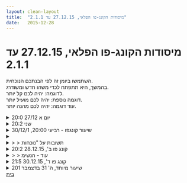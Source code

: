 ```yaml
---
layout: clean-layout
title:  "מיסודות הקונג-פו הפלאי, 27.12.15 עד 2.1.1"
date:   2015-12-28
---
```

# מיסודות הקונג-פו הפלאי, 27.12.15 עד 2.1.1 
השתמשו ביומן זה לפי הבנתכם הנוכחית.<br> בהמשך, היא תתפתח לכדי משהו חדש ומשודרג.<br> לדוגמה: יהיה לכם קל יותר.<br> דוגמה נוספת: יהיה לכם מועיל יותר.<br> עוד דוגמה: יהיה לכם מהנה יותר.

<details>
                    <summary>יום א 27/12 20:0</summary>
                    משהו לעבוד עליו.<br> הצפה רגשית שחוויתי כשהונחתי לתת ציון לפורמת חמשת החיות לאחרים.<br> התנגדות, כעס, פגיעה, עצב, הצפה.<br> הבנה שקורה לי משהו סביב זה.<br> פרוססניג עם עצמי על התחושות האלו.<br> האם פעם הבאה אצליח לקבל את זה אחרת.
                  </details><details>
                    <summary>שני 20:2</summary>
                    דברים שהגיעו אלי<br> <br> בחלק הראשון של השיעור:<br> לנטרל את &quot;אפקט וולדמורט&quot; (He who must not be named) <br> העבודה עם המצב הזה שבו אני מרגיש &quot;בחוץ&quot; ורוצה להיות &quot;בפנים&quot;.<br> התבוננות על מערכת היחסים שלי עם הלימודים<br> <br> בחלק השני:<br> (עבודה עם רפאל)<br> 1. <b>Loading</b> העלאת הנושאים לעבודה, כמו מין תוכנות כאלה, אל הדסקטופ של השיעור<br> תיאור של מה שהייתי רוצה לראות קורה בכל נושא, כתוצאה מהעבודה שלנו עליהם בשיעור<br> <br> -דימוי הגן היפני<br> <br> 2. <b>ריפוי</b> אני מתבונן על התחומים העיקריים/הנושאים העיקריים בחיי שאליהם נצמד כאב או סבל בתקופה האחרונה<br> אני מקיף אותם באור לבן רך ומיטיב. מותיר אותם בתוכי כך. בלי לגעת יותר. <br> <br> 3. <b>הגוף הוא כלי נגינה</b><br> עבודה עם קצב ומקצבים כשער מדהים אל אמנות התנועה והלחימה.<br> <br> 4. <b>המקדש מדבר</b><br> אחד מבקש עצה/טיפ על נושא כלשהו בחייו. השני משיב.<br> -הנעת תהליכי ריפוי <br> -הגנה עצמית אנרגטית<br> -עבודה עם רגשות קמאיים בסיסיים (כעס, קנאה, וכל מה שבסביבה הזאת).<br> <br>
                  </details><details>
                    <summary>שיעור קונגפו - רביעי 20:00, 30/12/1</summary>
                    התקדמתי בעבודת ידיים עם אבשלום. העבודה איתו הייתה מאד מאתגרת ומלמדת. תרגלנו עבודת ידיים ברוכב ובחלק מהזמן עם אפשרות לשנות מיקום. דבר טוב ששילבנו ושתרם רבות לאיכות העבודה היה האפשרות לבקש מהפרטנר לחזור שוב ושוב בתקיפה מסויים שממנו רצינו ללמוד איך להתגונן טוב יותר.<br> <br> שערים לנוכחות<br> ביחד עם יניב ובחלק מהזמן גם עם דורית. כמה מהשערים: תשומת לב לגוף הפנימי בכל מני מצבים, בחירת משפט וחזרה עליו, תשומת לב עד לפרטים הקטנים בסביבה החיצונית.<br>
                  </details><details>
                    <summary></summary>
                    אחד מהשערים שאני מכיר להגברת הנוכחות הוא תשומת לב לגוף הפנימי או לאנרגיה של הגוף.<br> אני מרגיש הוא פחות יעיל משערים אחרים כי זה כבר משהו שאני יכול לבצע במקביל או ברקע (ברמה מסויימת) לדברים אחרים שאני עושה. <br> <br> כיצד אני יכול להעזר בשער הזה בכדי להגביר את הנוכחות באופן עמוק יותר?
                  </details><details>
                    <summary>> > תשובות על "נוכחות</summary>
                    באפשרותך לשים לב לתחושה מעודנת זו... ולשים דגש על כפילות-החוויה, על כך שהתחושה הזאת <b>ברקע עכשיו תוך כדי</b> הקריאה או מה שאתה עושה.<br> <br> מה קורה לך כשאתה מנסה לעשות את זה עכשיו?<br> למעשה, זה עשוי להיות רב-עוצמה כל-כך, עד שאפילו עצם הנסיון לעשות את זה, מחולל &quot;נוכחות&quot;.<br> ככלל, מאמצים נכונים יכולים לכשעצמם לעורר &quot;נוכחות&quot; רבה.<br> <br> כל השערים ל&quot;נוכחות&quot;, אינם &quot;נוכחות&quot;.<br> בלי להכיר את טעמה של &quot;נוכחות&quot;, הם יעילים פחות.<br> מי שמכיר את טעמה של &quot;נוכחות&quot;, יכול להשתמש בשער כזה או אחר כדי להיכנס לתוכה.<br> השער הוא רק שער - אין צורך ביותר מאחד, ברגע מסויים, בכדי &quot;להתעורר&quot; אל &quot;נוכחות&quot;.<br> ואז, אפשר להמשיך ב&quot;נוכחות&quot; עצמה, בלי צורך בשער.<br> או, אם היא איננה יציבה, להמשיך להשתמש בשער.<br> <br> מה כוונתך במלים &quot;כי זה כבר משהו שאני יכול לבצע במקביל או ברקע (ברמה מסויימת) לדברים אחרים שאני עושה&quot;?<br> <br> הרי אם משהו ניתן לקיום תוך כדי פעילויות אחרות, הוא אמיתי יותר מנקודת המבט של &quot;נוכחות&quot;, מאשר משהו שתובע להפסיק פעילויות אחרות כדי לבצעו. האפשרות האחרונה מעידה על-כך שאין זוהי &quot;נוכחות&quot;, אלא פעילות של התפקודים. האפשרות הראשונה מעידה על כך שהתפקודים נותרים חופשיים, כלומר הם אינם אלה המחוללים את זה.<br><br><table width='70%' cellpadding='0' cellspacing='0' bgcolor='#C6C7C6'><tr><td height='1'></td></tr></table><br><b>מדברים על מדיטציה:</b> <a href="http://forums.tapuz.co.il/meditation" target="_blank">http://forums.tapuz.co.il/meditation</a><br/><br/>לומדים את אמנות המדיטציה: <a href="http://www.ThePracticalMeditation.com" target="_blank" rel=nofollow>www.ThePracticalMeditation.com</a><br/>לומדים את אמנות היכולת: <a href="http://www.MagicalChanging.com" target="_blank" rel=nofollow>www.MagicalChanging.com</a>
                  </details><details>
                    <summary>קונג פו ב', 28.12.15 20:2</summary>
                    מהחלק השני, עם סיגל ועילי:<br> <br> כל אחד בחר אמנות להנחות בה את שלושתנו במיקום שיבחר.<br> <br> אמנות הלחימה, בגן נסתר בין הנתיבים מדרום לכיכר אתרים:<br> איתרנו highlights מהזמן האחרון באמנות הלחימה. הם יכלו להיות דברים שמצאו חן בעינינו, שהתקדמנו בהם פתאום, שנגלו לנו, שמסקרנים אותנו..<br> כל אחד העביר לשלושתנו הדרכונת בדבר שמצא, האחרים יכלו לתרום את שלהם.<br> + ניתור מרגל אחת לאחרת למרחק גדול, מעל משהו, עם תרומה של הרגל המזנקת לאופי התנועה..<br> + הסטות בעזרת המרפקים. תרגלנו את זה בתוך קרבות ידיים. עבודה מעניינת, מקדמת, מלמדת על טווח קצר והגעה אליו / יציאה ממנו, על הזרוע כלהב, כלי נשק, על הגנה שכשהיא מופעלת נכון היא אפקטיבית נגד התוקף כמו התקפה..<br> + ניצול של זה שמישהו אחז בשתי הזרועות שלי כדי לרסן אותי, כדי לקרקס אותו בכל מני אופנים.<br> <br> אמנות הריפוי, לאורך הטיילת ועל רמפת עץ חמודה מעל הים:<br> מרגיש את אנרגיית החיים שלי ומנווט אותה אל ודרך כפות הידיים. (משום מה זה מאוד הדגיש לי לא רק את האנרגיה שלי אלא גם את זאת שמקיפה אותי)<br> עמידת &quot;חיבוק עץ&quot; נהדרת - התבססות, הסביבה, האנרגיה, המבט, הים, האחרים, האנרגיה המרפאת..<br> האנרגיה שלי מנחה את כפות הידיים, את הזרועות, את כולי (בעמידה, בתנועה במרחב)<br> טיפול - כל פעם שניים הניחו על השלישי את הידיים וטיפלו בו. שני הצדדים היו ריפויים מאוד בשבילי, גם כשאני &quot;מטפל&quot; וגם כשאני &quot;מטופל&quot;. השתמשתי בזימון אנרגיה לא שלי, בחישת האנרגיה שלי ושל מי שאני מניח עליו את הידיים (או להיפך), בדימוי שלנו כיחידה אחת, בדימוי העולם ואני כיחידה אחת..<br> <br> אמנות ההגשמה, בגן הגדול מדרום לגן ערן (עילי היה צריך לזוז, אז כבר רק סיגל ואני):<br> היזכרות וחווייה מחדש של רגעי הגשמה גדולים, שיתוף בהם<br> חישה בזה בגוף ולמידת החווייה הגופנית נטו<br> שילוב החווייה הגופנית במשהו שאני רוצה להגשים<br>
                  </details><details>
                    <summary>> > עוד - הנשימ</summary>
                    שערים לנשימה, בעיקר מהחלק הראשון של השיעור:<br> הכל שמות לאותו דבר - שחרור, שיתוף פעולה, &quot;ללכת על זה&quot;, אינטנסיביות שמשתפת את הנשימה ולא מתנגדת לה<br> משחקיות (ש&quot;פס האוויר&quot; של השני יתרוקן יותר מהר)<br> טכניקות גופניות - דרך הנחיריים, אל הבטן, החזקה לפרק זמן יותר ארוך ממה ש&quot;טבעי לי&quot; כמה פעמים להסדרת הנשימה<br> שיתוף הדמיון - לאוויר סביבי יש איכות / איכויות שאני בוחר<br>
                  </details><details>
                    <summary>קונג פו ד', 30.12.15 21:5</summary>
                    כמה דברים מהחלק השני של השיעור (מהחלק הראשון אני לא זוכר הרבה, מהחלק השני תיעדתי יותר)<br> <br> שיפור הכשירות שלי לכל מה שיבוא, ביסוס גישה אל תחושות הגוף והמראה משם, איפשור כל מה שקורה בי, הנאה מזה ומהכל חוץ מזה<br> <br> <b>ליהנות, ללמוד, לעזור</b> (שלשה שקיבלנו לעבוד איתה, נדמה לי שאפילו פעמיים, והמשכתי איתה קצת מאז)<br> משך אותי להישאר עם זה (אחרי השיעור) בעיקר החלק של ה&quot;לעזור&quot; נדמה לי. (כלומר לא מושך אותי לעזור יותר משמושך אותי ליהנות או ללמוד, אבל העלאת ה&quot;לעזור&quot; באותה נשימה עם &quot;ליהנות&quot; ו&quot;ללמוד&quot; סקרנה אותי ומשכה אותי לעבוד עם זה. נדמה לי.) לעזור לי, לעזור לאחרים, כמה יש את זה בחיים שלי, מה הרובד הזה מאפשר מעבר לעזרה עצמה, מה לא קורה כשיש מעט ממנו, כל מני שאלות שלא &quot;טחנתי&quot; כשקיבלתי לעבוד עם הנושא הזה אבל כן עלו וממשיכות לעלות בכל מני הקשרים.<br> <br> <b>שיפור שדה העבודה (הפרנסתית)</b><br> דברים שטיפלתי בהם קצת:<br> + ההנאה מהשדה הזה<br> + הקירבה של מצב שיתוק למצב עצירה מועילה, הקירבה של אימה אינסטינקטיבית למצב של נוכחות גבוהה ותנועה טובה (למשל עם &quot;קהל&quot;)<br> + תיקון ת&quot;כ תנועה (בשלב יותר מוקדם בשיעור השתמשתי בדימוי של &quot;מפלסת קרח&quot; בנסיבות של קרב כלשהו, השתמשתי בו גם בעבודה הזאת), בעיקר בהקשר של דחיינות, הימנעות מפעולה<br> + תנועות קטנות שמשיגות הרבה<br> + רובד שכלי, מתכנן - הפעלה ועירוב שלו, הנאה ממנו<br> <br> <b>שיפור הבעיטות</b><br> טופלו (טיפה, זאת היתה עבודה קצרה):<br> + רצף, עוצמה ברצף<br> + גבוה, מהר, חזק, מכוון.. טיפה מכל דבר - נגיעות קטנטנות כאלה, זה היה נעים מאוד<br> + חדוות המאמץ<br> <br> <b>למידה מריbים של העבר</b><br> עלו גם סיטואציות טובות וגם כאלה לא משהו. בשיעור בעיקר ראיתי כמה עשירה העבודה עם הדבר הזה, אחר כך זה נכנס לעבודה שלי יותר. אחת העבודות, שמקבילה לטיפול בהרגשה לא נעימה שיש בי, היא עבודה עם הרגשה כזאת שעולה כשאני חווה-מחדש סיטואציה שהייתי בה. הסתכלות בי ובסיטואציה מזווית אחרת, הכלה, אהדה, כל מני כאלה.<br> <br> <b>שדרוג ההווייה שלי</b><br> במקביל לעבודה מאוד ישירה עם עצמי שאני לא כל כך יודע לתאר במלים, שהיתה ועודנה רוב העבודה שלי כשהמושג הזה עולה, גם עולות כל מני שאלות כשאני ניגש אליו. מה זה לעזאזל הווייה, איפה היא ממוקמת (ביחס לגוף, ביחס לאישיות, ביחס אלי שלא הגוף והאישיות וכל זה, מה בין הווייה שאפשר לשדרג לביני שנצחי ולא נחוץ לו שום שדרוג), הבדלי גרסאות כשאנשים שונים משתמשים במלה הזאת, כשגופי-ידע שונים משתמשים בה (זה קצת מבלבל), אנשים שמתבגרים ואנשים שלא..<br> <br> <b>ארגון החיים שלי כמו שאני רוצה</b><br> ממה שעלה:<br> הנאה עצומה מהחיים ששוקקים כרגע בי וסביבי ובכלל<br> הנאה מזה שזה לא אני עושה<br> הנאה מלהיות מסוגל לגעת בכוח הזה, לחוות אותו, לנווט אותו קצת<br> הנאה מתחושה דומה ל&quot;מה בכלל הטעם, זה חולף&quot; כמו מסוג של אות חיים שאני משדר לעצמי<br> <br> <b>שיפור הקליטה והשידור שלי</b><br> העבודה על שני הדברים הופיעה בנפרד בכלל, לשפר את הקליטה שלי ואז לשפר את השידור שלי. אבל כשקיבלתי לשפר את הקליטה שלי הייתי די מטושטש (באתי עייף מאוד) אז קיבלתי אותה כמן נזיפה כזאת שאני לא קולט כמעט כלום, ואז הגיעה העבודה על לשפר את השידור שלי וזה הרחיב בבת אחת את הפרספקטיבה שלי. מכיוון שהועיל לי להתייחס לשני הדברים כצמד אז, אני מביא אותם ככה גם פה: מעבר מהבנה קטנה כזאת שמדובר בלהיות קצת פחות מטושטש עכשיו, לנסיון אקטיבי לכוון את הכלי שאני ולאפשר לעושר שלא ייאמן לעבור אלי, דרכי, ממני, משהו כזה. בנקודה הזאת זה גם התחבר לי ל&quot;לארגן את החיים שלי&quot; מקודם, במובן של לשדר על ידי יצירה שמתאפשרת לי כשאני מכוון את עצמי טוב.<br>
                  </details><details>
                    <summary>שיעור מיוחד, ה' 31 בדצמבר 201</summary>
                    עם יואב, אסא, ובן שהנחה.<br> תענוג של שיעור סערה. השיעור עצמו נמשך כשעה, כשני שליש ממנו תוך כדי התניידות, לפעמים בגשם סוחף, והשליש האחרון במסדרון בדיזנגוף סנטר איפה שיש פיל ענקי שמחוברת לו מגלשה לתחת. אחרי זה היה &quot;post שיעור&quot; שקיבלנו להעביר לעצמנו אחרי תום השיעור להטמעה ומה שרוצים.<br> הרבה תנאים חברו לעזור לי בשיעור הזה. האופי שלו, החברה, הסערה, הצטברות השיעורים השבוע (&quot;רצף מופלא&quot; וקונג פו ביום ב&#39; וקונג פו ד&#39;), זה שלא ישנתי בלילה לפני כן, המצב התעסוקתי והדיורי הנזיל, זה שהוא היה ביום האחרון של השנה..<br> <br> <b>חלק ראשון (ת&quot;כ תנועה):</b><br> <br> + שיפור המדיטציה שלי<br> חלק גדול מהעבודה שלי היה קבלה מאוד פשוטה ונטולת התנגדות של תנאים חיצוניים (רוח, גשם, תנועה שלי וסביבי) ופנימיים ושימוש בהם לטובתי. זה יצר שמחה, הרפתקה, ערות, שקט, חום..<br> עזרו בזה הנחיות שהגיעו מדי פעם והתייחסו בחלקן להגדלת כמות האנרגיה הזמינה (למשל ע&quot;י עצירת תנועות חיצוניות ו/או פנימיות), ושיתופים של אחרים שהצטרפו לתנועות שקיבלתי בלי התנגדות ונעזרתי בהן.<br> התייחסות של המדריך בתום העבודה הזאת לזה שרוב המדיטציות שאנשים עושים קשורות לעצמם, והפניית תשומת לבי לזה שאני יכול לכלול במדיטציה גם את העולם באיזשהו קנה מידה, עיגנה והרחיבה את העבודה שלי.<br> <br> + הרחבת שדה החישה שלי לשדה אנרגיה רחב (בקנה מידה לבחירתי)<br> העבודה הזאת יצרה שדרוג משמעותי כמעט מייד, בין השאר בתפקוד מורחב של החושים ותנועת הגוף במרחב (למשל תנועה שהתייחסה מאליה לדברים שבקושי ראיתי/שמעתי, אם בכלל), בתחושת תנועה משותפת עם דברים סביבי עד טווח מפתיע, בהבחנה בכוונה והיעדר כוונה בי ובנו ובדברים סביבנו, ועוד. <br> עזרו לי כל מני עזרות שהמשיכו להגיע, בין השאר התייחסויות להרמוניה שחישת אחרים/דברים/העולם מאפשרת לי (לנו) להיות בה; להיות חקירה-פתוחה/גילוי-החדש/התרחבות יסוד חשוב שהוא זה שכדאי לי להתרכז בו עכשיו (חזרתיות והתבססות זה גם יסוד חשוב, רק פחות רלוונטי עכשיו); ל&quot;עננות פנימית&quot; מכל מני סוגים וטיפול טוב בה; ועוד.<br> <br> <b>חלק שני (במרחב מוגן בדיזנגוף סנטר):</b><br> <br> + מצב משולב של שקט (מעט/אין מחשבות) ועירות<br> <br> מאוד עזר לי אזכור נטייה של אנשים להירדם כשמחשבות נעלמות, כאילו המחשבות הן העילה שלא להירדם, אין יכולת/הרגל להשתמש בזה שאין אותן כדי להגביר את העירות, לקלוט יותר וכו&#39;.<br> <br> + איך עושים זה?<br> במודעות ערה כזאת, מרחב שער לכל מה שיש בו, כולל מחשבות וכל דבר אחר. השאר פשוט קורה (לתת לזה את הזמן לקרות) - מחשבות תופשות את מקומן במכלול, מופיעות כשזה רלוונטי, מגיעות מועילות, לא מסתירות את העולם בפנים ובחוץ במן וילון רועש כזה..<br> בזיהוי הנטייה הטבעית של תשומת הלב שלי להתפזר, להילקח.. ועשיית התנועה ההפוכה מזה. משהו שמתקשר אצלי לתחושת החיוּת שלי ושל העולם, תשומת לב חיה כזאת.<br> <br> + עזרות חיצוניות ופנימיות במשך העבודה הזאת:<br> • שני סוגי תופעות שיותר קל לי להשאיר את תשומת הלב שלי שלי כשאני ער לקיומן: תנועות חולפות שבאות ונמוגות, ומבנים יותר קבועים, הנחות יסוד וכאלה, ש&quot;העיניים שלי התרגלו אליהם&quot; גם אם הם גדולים ומשמעותיים. כאלה שלמשל לחוות את עצמי כילד ולשים לב מה היה בי כבר אז עוזר לי להבחין בהם.<br> • תחושה מוכרת של התרחבות אל המציאות והתמלאות בכוח – מן boost כזה של אנרגיה שמגיע איתה, כאילו שהתחברתי עכשיו לשקע.<br> • היכולת שלי ליזום חיבור בלתי אמצעי לעולם. לפנות אלי עמוק פנימה (בשאלה נכונה, בקשה נכונה, הנחייה נכונה..) ובאמצעות משהו מעמוק בתוכי להגיע אל העולם. כמה שהקשר עם המציאות הוא מיותר עמוק בתוכי הוא מעוות על ידי פחות שכבות מתווכות ומגיע אל יותר ממנה.<br> • קשר דו סיטרי ביני לבין המציאות. יותר ממנה מגיע אלי בלי הפרעות, וגם יותר אני משפיע עליה.<br> • הנחיות שמגיעות מהעולם ברגע שאני מתחבר אליו ישירות.<br> • המימד המפתיע שיש תמיד במציאות הלא מדומיינת.<br> <br> <b>Post שיעור:</b><br> זמן מה ניסיתי ליישם התחברות למציאות על ידי פנייה נכונה פנימה. זאת היתה עבודה מופלאה, וכשהנשימה שלה נגמרה פניתי ממנה באופן טבעי לחלק הפנימי של הפרקטיקה היומית, עם יישום וקבלה של דברים שקיבלתי במשך השיעור. ההמשך היה בשוטטות ברגל בעיר ויישום פשוט ועשיר של מה שהיה נגיש לי, סה&quot;כ החלק הזה ארך איזה שעה וחצי נדמה לי. כבר עבר מאז חודש וחצי, אבל חלקים ממנו חיים לי מאוד גם עכשיו, מסתבר.<br>
                  </details><a href="javascript:history.back()">בית</a>